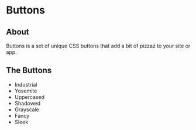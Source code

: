 # Buttons

## About

Buttons is a set of unique CSS buttons that add a bit of pizzaz to your site or app. 

## The Buttons

- Industrial
- Yosemite
- Uppercased
- Shadowed
- Grayscale
- Fancy
- Sleek